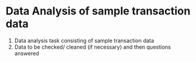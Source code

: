 # Data Analysis of sample transaction data
1. Data analysis task consisting of sample transaction data 
2. Data to be checked/ cleaned (if necessary) and then questions answered
